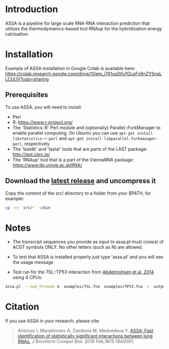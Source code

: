 # Introduction
ASSA is a pipeline for large scale RNA-RNA interaction prediction that utilizes
the thermodymanics-based tool RNAup for the hybridization energy calcluation.

# Installation
Example of ASSA installation in Google Colab is available here: https://colab.research.google.com/drive/1Gem_i761us0XvfGLpFs9nZYSnaLLCUUV?usp=sharing

## Prerequisites
To use ASSA, you will need to install:
* Perl
* R: https://www.r-project.org/
* The 'Statistics::R' Perl module and (optionally) Parallel::ForkManager to enable parallel computing. On Ubuntu you can use `apt-get install libstatistics-r-perl` and `apt-get install libparallel-forkmanager-perl`, respectively
* The 'lastdb' and 'lastal' tools that are parts of the LAST package: http://last.cbrc.jp/
* The 'RNAup' tool that is a part of the ViennaRNA package: https://www.tbi.univie.ac.at/RNA/

## Download the [latest release](https://github.com/vanya-antonov/assa/releases) and uncompress it
Copy the content of the src/ directory to a folder from your $PATH, for example:
```bash
cp -rv  src/*  ~/bin
```

# Notes
 * The transcript sequences you provide as input to assa.pl must consist of ACGT symbols ONLY.
   No other letters (such as N) are allowed.

 * To test that ASSA is installed properly just type 'assa.pl' and you will see the usage message

 * Test run for the 7SL::TP53 interaction from [Abdelmohsen et al, 2014](https://www.ncbi.nlm.nih.gov/pubmed/25123665) using 4 CPUs:
```bash
assa.pl  --num_threads 4  examples/7SL.fna  examples/TP53.fna  >  output.txt
```

# Citation
If you use ASSA in your research, please cite:
> Antonov I, Marakhonov A, Zamkova M, Medvedeva Y.
> [ASSA: Fast identification of statistically significant interactions between long RNAs.](https://www.ncbi.nlm.nih.gov/pubmed/29375012)
> J Bioinform Comput Biol. 2018 Feb;16(1):1840001.
